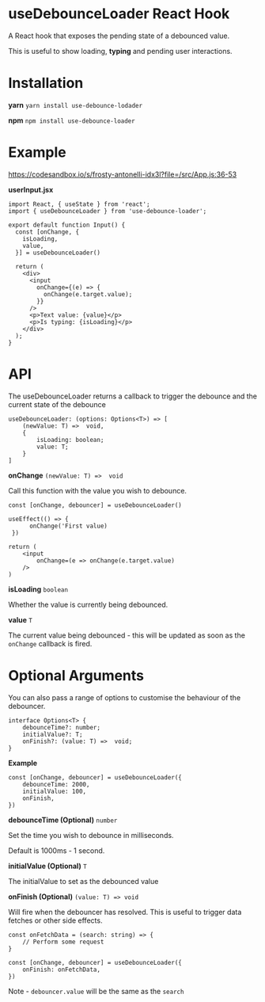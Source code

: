 
# useDebounceLoader React Hook

A React hook that exposes the pending state of a debounced value.

This is useful to show loading, **typing** and pending user interactions.

# Installation

**yarn**
`yarn install use-debounce-lodader`

**npm**
`npm install use-debounce-loader`

# Example

https://codesandbox.io/s/frosty-antonelli-idx3l?file=/src/App.js:36-53

**userInput.jsx**

    import React, { useState } from 'react';
    import { useDebounceLoader } from 'use-debounce-loader';
    
    export default function Input() {
      const [onChange, {
        isLoading,
        value,
      }] = useDebounceLoader()
    
      return (
        <div>
          <input
            onChange={(e) => {
              onChange(e.target.value);
            }}
          />
          <p>Text value: {value}</p>
          <p>Is typing: {isLoading}</p>
        </div>
      );
    }

# API

The useDebounceLoader returns a callback to trigger the debounce and the current state of the debounce

    useDebounceLoader: (options: Options<T>) => [
        (newValue: T) =>  void,
        {
    	    isLoading: boolean;
    	    value: T;
    	}
    ]

**onChange** `(newValue: T) =>  void`


Call this function with the value you wish to debounce. 

    const [onChange, debouncer] = useDebounceLoader()
    
    useEffect(() => {
	      onChange('First value)
     })
    
    return (
    	<input
    		onChange=(e => onChange(e.target.value)
    	/>
    )

 **isLoading** `boolean`

Whether the value is currently being debounced.

**value** `T`

The current value being debounced - this will be updated as soon as the `onChange` callback is fired.

# Optional Arguments

You can also pass a range of options to customise the behaviour of the debouncer.

    interface Options<T> {
	    debounceTime?: number;
	    initialValue?: T;
        onFinish?: (value: T) =>  void;
    }

**Example**

    const [onChange, debouncer] = useDebounceLoader({
	    debounceTime: 2000,
	    initialValue: 100,
	    onFinish,
	})

**debounceTime (Optional)** `number`

Set the time you wish to debounce in milliseconds.

Default is 1000ms - 1 second.

**initialValue (Optional)** `T`

The initialValue to set as the debounced value

**onFinish (Optional)** `(value: T) => void`

Will fire when the debouncer has resolved. This is useful to trigger data fetches or other side effects.

    const onFetchData = (search: string) => {
        // Perform some request
    }
    
    const [onChange, debouncer] = useDebounceLoader({
    	onFinish: onFetchData,
    })

Note - `debouncer.value` will be the same as the `search` 
